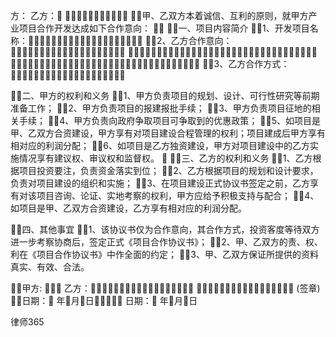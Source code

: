 
 方：
 乙方：
  
 甲、乙双方本着诚信、互利的原则，就甲方产业项目合作开发达成如下合作意向：
 
 一、项目内容简介
 1、开发项目名称：
 2、乙方合作意向：
 
 
 3、乙方合作方式：
 
 二、甲方的权利和义务
 1、甲方负责项目的规划、设计、可行性研究等前期准备工作；
 2、甲方负责项目的报建报批手续；
 3、甲方负责项目征地的相关手续；
 4、甲方负责向政府争取项目可争取到的优惠政策；
 5、如项目是甲、乙双方合资建设，甲方享有对项目建设合程管理的权利；项目建成后甲方享有相对应的利润分配；
 6、如项目是乙方独资建设，甲方对项目建设中的乙方实施情况享有建议权、审议权和监督权。
 
 三、乙方的权利和义务
 1、乙方根据项目投资要注，负责资金落实到位；
 2、乙方根据项目的规划和设计要求，负责对项目建设的组织和实施；
 3、在项目建设正式协议书签定之前，乙方享有对该项目咨询、论证、实地考察的权利，甲方应给予积极支持与配合；
 4、如项目是甲、乙双方合资建设，乙方享有相对应的利润分配。
 
 四、其他事宜
 1、该协议书仅为合作意向，其合作方式，投资客度等待双方进一步考察协商后，签定正式《项目合作协议书》；
 2、甲、乙双方的责、权、利在《项目合作协议书》中作全面的约定；
 3、甲、乙双方保证所提供的资料真实、有效、合法。
 
 甲方:                    乙方：
  (签章)
 日期： 年月日  日期： 年月日




 
律师365






 


 

 
 
 
 
 
  


  
 

  


  


  
 
 
 
 

